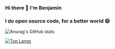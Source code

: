 ### Hi there 👋 I'm Benjamin
### I do open source code, for a better world 😄

![Anurag's GitHub stats](https://github-readme-stats.vercel.app/api?username=baimard&show_icons=true)


[![Top Langs](https://github-readme-stats.vercel.app/api/top-langs/?username=baimard&layout=compact)](https://github.com/anuraghazra/github-readme-stats)
<!--
**baimard/baimard** is a ✨ _special_ ✨ repository because its `README.md` (this file) appears on your GitHub profile.

Here are some ideas to get you started:

- 🔭 I’m currently working on ...
- 🌱 I’m currently learning ...
- 👯 I’m looking to collaborate on ...
- 🤔 I’m looking for help with ...
- 💬 Ask me about ...
- 📫 How to reach me: ...
- 😄 Pronouns: ...
- ⚡ Fun fact: ...
-->
